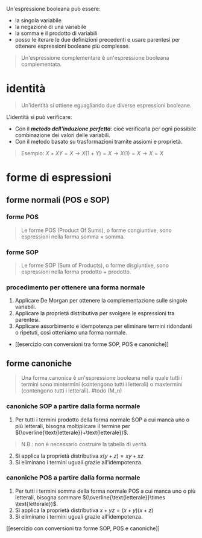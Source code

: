 Un'espressione booleana può essere:
- la singola variabile
- la negazione di una variabile
- la somma e il prodotto di variabili
- posso le iterare le due definizioni precedenti e usare parentesi per ottenere espressioni booleane più complesse.
> Un'espressione complementare è un'espressione booleana complementata.

# identità
> Un'identità si ottiene eguagliando due diverse espressioni booleane.

L'identità si può verificare:
- Con il ***metodo dell'induzione perfetta***: cioè verificarla per ogni possibile combinazione dei valori delle variabili.
- Con il metodo basato su trasformazioni tramite assiomi e proprietà.
> Esempio: $X+XY=X \rightarrow X(1+Y)=X \rightarrow X(1)=X \rightarrow X=X$
# forme di espressioni
## forme normali (POS e SOP)

### forme POS
> Le forme POS (Product Of Sums), o forme congiuntive, sono espressioni nella forma somma $\times$ somma.
### forme SOP
> Le forme SOP (Sum of Products), o forme disgiuntive, sono espressioni nella forma prodotto $+$ prodotto.
### procedimento per ottenere una forma normale
1. Applicare De Morgan per ottenere la complementazione sulle singole variabili.
2. Applicare la proprietà distributiva per svolgere le espressioni tra parentesi.
3. Applicare assorbimento e idempotenza per eliminare termini ridondanti o ripetuti, così otteniamo una forma normale.
- [[esercizio con conversioni tra forme SOP, POS e canoniche]]
## forme canoniche
> Una forma canonica è un'espressione booleana nella quale tutti i termini sono mintermini (contengono tutti i letterali) o maxtermini (contengono tutti i letterali). #todo (M_n)
### canoniche SOP a partire dalla forma normale
1. Per tutti i termini prodotto della forma normale SOP a cui manca uno o più letterali, bisogna moltiplicare il termine per $(\overline{\text{letterale}}+\text{letterale})$.
>N.B.: non è necessario costruire la tabella di verità.
2. Si applica la proprietà distributiva $x(y+z)=xy+xz$
3. Si eliminano i termini uguali grazie all'idempotenza.
### canoniche POS a partire dalla forma normale
1. Per tutti i termini somma della forma normale POS a cui manca uno o più letterali, bisogna sommare $(\overline{\text{letterale}}\times \text{letterale})$.
2. Si applica la proprietà distributiva $x+yz=(x+y)(x+z)$
3. Si eliminano i termini uguali grazie all'idempotenza.

[[esercizio con conversioni tra forme SOP, POS e canoniche]]